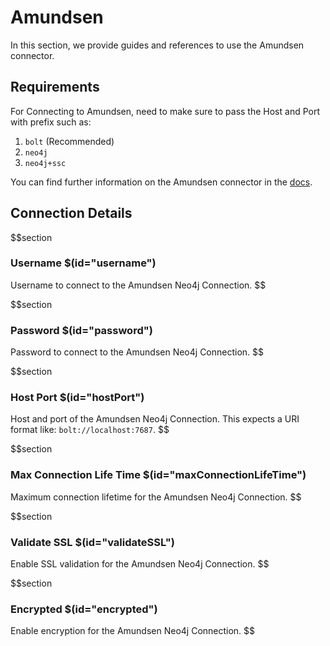 # Amundsen

In this section, we provide guides and references to use the Amundsen connector.

## Requirements

For Connecting to Amundsen, need to make sure to pass the Host and Port with prefix such as:
1. `bolt` (Recommended)
2. `neo4j`
3. `neo4j+ssc`

You can find further information on the Amundsen connector in the [docs](https://docs.open-metadata.org/connectors/metadata/amundsen).

## Connection Details

$$section
### Username $(id="username")

Username to connect to the Amundsen Neo4j Connection.
$$

$$section
### Password $(id="password")

Password to connect to the Amundsen Neo4j Connection.
$$

$$section
### Host Port $(id="hostPort")

Host and port of the Amundsen Neo4j Connection. This expects a URI format like: `bolt://localhost:7687`.
$$

$$section
### Max Connection Life Time $(id="maxConnectionLifeTime")

Maximum connection lifetime for the Amundsen Neo4j Connection.
$$

$$section
### Validate SSL $(id="validateSSL")

Enable SSL validation for the Amundsen Neo4j Connection.
$$

$$section
### Encrypted $(id="encrypted")

Enable encryption for the Amundsen Neo4j Connection.
$$

